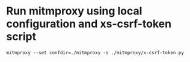 # Run mitmproxy using local configuration and xs-csrf-token script
```
mitmproxy --set confdir=./mitmproxy -s ./mitmproxy/x-csrf-token.py
```